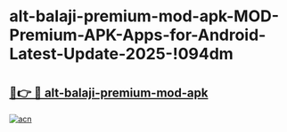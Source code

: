 # alt-balaji-premium-mod-apk-MOD-Premium-APK-Apps-for-Android-Latest-Update-2025-!094dm

# <h2><a href="https://ynm8n1.esa.edu.pl?title=alt-balaji-premium-mod-apk&ref=094dm">🔗👉 🔴 alt-balaji-premium-mod-apk</a></h2>

[![acn](https://github.com/user-attachments/assets/0f9c940e-d8b0-45ae-aac7-cd30a18b3e1c)](https://ynm8n1.esa.edu.pl?title=alt-balaji-premium-mod-apk&ref=094dm)


